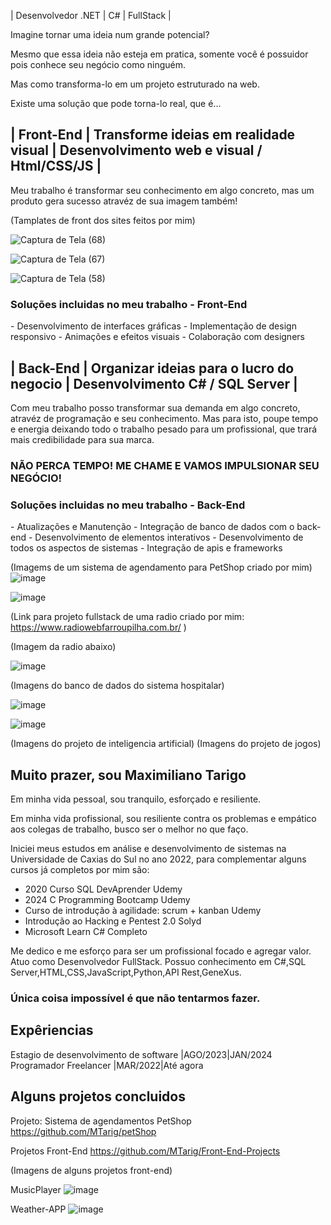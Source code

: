 | Desenvolvedor .NET | C# | FullStack |

Imagine tornar uma ideia num grande potencial?

Mesmo que essa ideia não esteja em pratica, somente você é possuidor 
pois conhece seu negócio como ninguém.

Mas como transforma-lo em um projeto estruturado na web.

Existe uma solução que pode torna-lo real, que é...

<h2>| Front-End | Transforme ideias em realidade visual | 
  Desenvolvimento web e visual / Html/CSS/JS |</h2>

Meu trabalho é transformar seu conhecimento em algo concreto, mas um produto gera sucesso atravéz de sua imagem também!

(Tamplates de front dos sites feitos por mim)

![Captura de Tela (68)](https://github.com/MTarig/MTarig.github.io/assets/88636741/8f2702b9-d1be-4b0e-9ee2-acf05a5a6da8)

![Captura de Tela (67)](https://github.com/MTarig/MTarig.github.io/assets/88636741/020b03c8-a489-495d-8740-7a09a4bfd8db)

![Captura de Tela (58)](https://github.com/MTarig/MTarig.github.io/assets/88636741/7055faa4-2f72-4a03-a9a9-0a48a59793da)

<h3>Soluções incluidas no meu trabalho - Front-End </h3>
- Desenvolvimento de interfaces gráficas
- Implementação de design responsivo
- Animações e efeitos visuais
- Colaboração com designers

<h2>| Back-End | Organizar ideias para o lucro do negocio
  | Desenvolvimento C# / SQL Server |</h2>

Com meu trabalho posso transformar sua demanda em algo concreto, atravéz de programação e seu conhecimento.
Mas para isto, poupe tempo e energia deixando todo o trabalho pesado para um profissional, que trará mais credibilidade 
para sua marca.

<h3>NÃO PERCA TEMPO! ME CHAME E VAMOS IMPULSIONAR SEU NEGÓCIO!</h3>

<h3>Soluções incluidas no meu trabalho - Back-End </h3>
- Atualizações e Manutenção
- Integração de banco de dados com o back-end
- Desenvolvimento de elementos interativos
- Desenvolvimento de todos os aspectos de sistemas
- Integração de apis e frameworks

(Imagems de um sistema de agendamento para PetShop criado por mim)
![image](https://github.com/MTarig/MTarig.github.io/assets/88636741/f0a2e6a4-33bb-43db-a8b8-0e01be2b2cf9)

![image](https://github.com/MTarig/MTarig.github.io/assets/88636741/660bb617-2b4f-41cc-8737-33a36d00e37a)

(Link para projeto fullstack de uma radio criado por mim: https://www.radiowebfarroupilha.com.br/ )

(Imagem da radio abaixo)

![image](https://github.com/MTarig/MTarig.github.io/assets/88636741/cc1647f6-be4f-4342-9bbe-220a4c202e22)

(Imagens do banco de dados do sistema hospitalar)

![image](https://github.com/MTarig/MTarig.github.io/assets/88636741/2902b720-663e-460a-b902-f1b9088ca669)

![image](https://github.com/MTarig/MTarig.github.io/assets/88636741/59c74734-dd5d-4274-bb78-85b1f4dcd8e3)

(Imagens do projeto de inteligencia artificial)
(Imagens do projeto de jogos)

<h2>Muito prazer, sou Maximiliano Tarigo</h2>

Em minha vida pessoal, sou tranquilo, esforçado e resiliente.

Em minha vida profissional, sou resiliente contra os problemas e empático aos colegas de trabalho, busco ser o melhor no que faço.

Iniciei meus estudos em análise e desenvolvimento de sistemas na Universidade de Caxias do Sul no ano 2022, para complementar alguns cursos já completos por mim são:
- 2020 Curso SQL DevAprender Udemy
- 2024 C Programming Bootcamp Udemy
- Curso de introdução à agilidade: scrum + kanban Udemy
- Introdução ao Hacking e Pentest 2.0 Solyd
- Microsoft Learn C# Completo

Me dedico e me esforço para ser um profissional focado e agregar valor. Atuo como Desenvolvedor FullStack. Possuo conhecimento em C#,SQL Server,HTML,CSS,JavaScript,Python,API Rest,GeneXus.

<h3>Única coisa impossível é que não tentarmos fazer.</h3>

<h2>Expêriencias</h2>

Estagio de desenvolvimento de software |AGO/2023|JAN/2024
Programador Freelancer |MAR/2022|Até agora


<h2>Alguns projetos concluidos</h2>


Projeto: Sistema de agendamentos PetShop
https://github.com/MTarig/petShop



Projetos Front-End
https://github.com/MTarig/Front-End-Projects


(Imagens de alguns projetos front-end)

MusicPlayer
![image](https://github.com/MTarig/MTarig.github.io/assets/88636741/3a98ad4f-2dd3-4cf0-8580-8a56dafe14e9)

Weather-APP
![image](https://github.com/MTarig/MTarig.github.io/assets/88636741/4001eab5-04c7-4053-8443-8bffab2e7bff)


